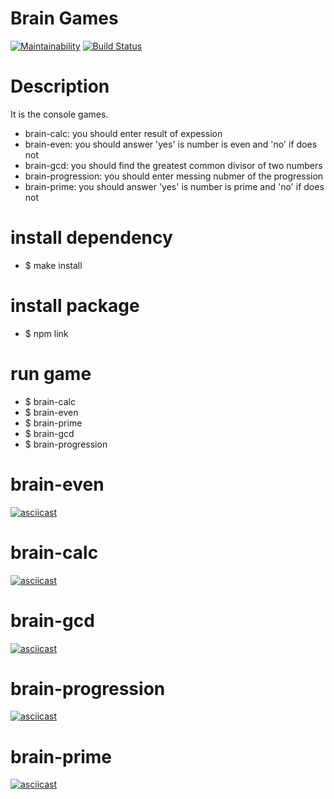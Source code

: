 # Brain Games
[![Maintainability](https://api.codeclimate.com/v1/badges/24750145a380eb3b470b/maintainability)](https://codeclimate.com/github/abrosnahat/frontend-project-lvl1/maintainability)
[![Build Status](https://travis-ci.org/abrosnahat/frontend-project-lvl1.svg?branch=master)](https://travis-ci.org/abrosnahat/frontend-project-lvl1)
# Description

It is the console games.
- brain-calc: you should enter result of expession
- brain-even: you should answer 'yes' is number is even and 'no' if does not
- brain-gcd: you should find the greatest common divisor of two numbers
- brain-progression: you should enter messing nubmer of the progression
- brain-prime: you should answer 'yes' is number is prime and 'no' if does not

# install dependency
- $ make install

# install package
- $ npm link

# run game
- $ brain-calc
- $ brain-even
- $ brain-prime
- $ brain-gcd
- $ brain-progression

# brain-even
[![asciicast](https://asciinema.org/a/DpBmUqcQ7MQH29xKmRhGrE9HH.svg)](https://asciinema.org/a/DpBmUqcQ7MQH29xKmRhGrE9HH)
# brain-calc
[![asciicast](https://asciinema.org/a/czC1rX8rtyrktB3mjERM87FCw.svg)](https://asciinema.org/a/czC1rX8rtyrktB3mjERM87FCw)
# brain-gcd
[![asciicast](https://asciinema.org/a/abNTdM16BlGcExGHano5w0SiU.svg)](https://asciinema.org/a/abNTdM16BlGcExGHano5w0SiU)
# brain-progression
[![asciicast](https://asciinema.org/a/YaGra6u8pFRzp3NcvzVYxqT7U.svg)](https://asciinema.org/a/YaGra6u8pFRzp3NcvzVYxqT7U)
# brain-prime
[![asciicast](https://asciinema.org/a/yG5Nuu7JoNpL3eNQQZnHAthbO.svg)](https://asciinema.org/a/yG5Nuu7JoNpL3eNQQZnHAthbO)

